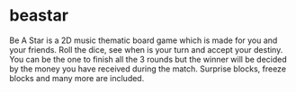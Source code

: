 # beastar
Be A Star is a 2D music thematic board game which is made for you and your friends. Roll the dice, see when is your turn and accept your destiny. 
You can be the one to finish all the 3 rounds but the winner will be decided by the money you have received during the match. Surprise blocks, freeze 
blocks and many more are included.
